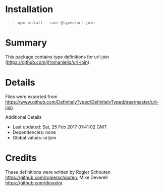 # Installation
> `npm install --save @types/url-join`

# Summary
This package contains type definitions for url-join (https://github.com/jfromaniello/url-join).

# Details
Files were exported from https://www.github.com/DefinitelyTyped/DefinitelyTyped/tree/master/url-join

Additional Details
 * Last updated: Sat, 25 Feb 2017 01:41:02 GMT
 * Dependencies: none
 * Global values: urljoin

# Credits
These definitions were written by Rogier Schouten <https://github.com/rogierschouten>, Mike Deverell <https://github.com/devrelm>.
